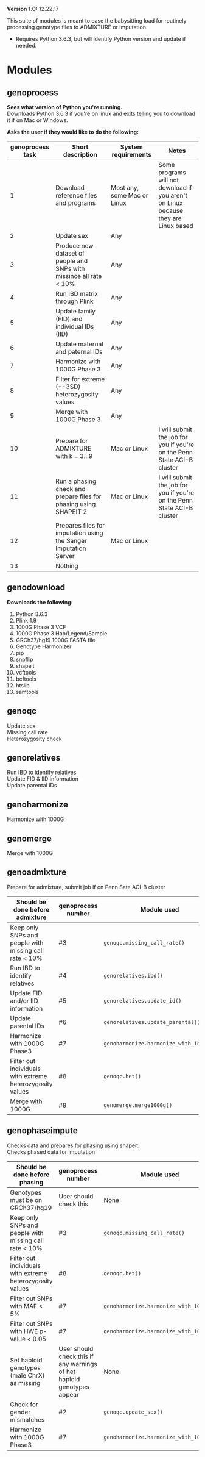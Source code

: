 **Version 1.0:** 12.22.17

This suite of modules is meant to ease the babysitting load for routinely processing genotype files to ADMIXTURE or imputation.  
* Requires Python 3.6.3, but will identify Python version and update if needed.  

# Modules
## genoprocess
**Sees what version of Python you're running.**  
  Downloads Python 3.6.3 if you're on linux and exits telling you to download it if on Mac or Windows.  

**Asks the user if they would like to do the following:**  

genoprocess task | Short description | System requirements | Notes
----- | ----- | ----- | -----
1 | Download reference files and programs | Most any, some Mac or Linux | Some programs will not download if you aren't on Linux because they are Linux based  
2 | Update sex | Any |   
3 | Produce new dataset of people and SNPs with missince all rate < 10% | Any |   
4 | Run IBD matrix through Plink | Any |   
5 | Update family (FID) and individual IDs (IID) | Any |   
6 | Update maternal and paternal IDs | Any |   
7 | Harmonize with 1000G Phase 3 | Any |   
8 | Filter for extreme (+-3SD) heterozygosity values | Any |   
9 | Merge with 1000G Phase 3 | Any |   
10 | Prepare for ADMIXTURE with k = 3...9 | Mac or Linux | I will submit the job for you if you're on the Penn State ACI-B cluster  
11 | Run a phasing check and prepare files for phasing using SHAPEIT 2 | Mac or Linux | I will submit the job for you if you're on the Penn State ACI-B cluster  
12 | Prepares files for imputation using the Sanger Imputation Server | Mac or Linux |   
13 | Nothing | |   

## genodownload  
**Downloads the following:**  
  1. Python 3.6.3
  2. Plink 1.9
  3. 1000G Phase 3 VCF
  4. 1000G Phase 3 Hap/Legend/Sample
  5. GRCh37/hg19 1000G FASTA file
  6. Genotype Harmonizer
  7. pip
  8. snpflip
  9. shapeit
  10. vcftools
  11. bcftools
  12. htslib
  13. samtools

## genoqc  
Update sex  
Missing call rate  
Heterozygosity check  

## genorelatives  
Run IBD to identify relatives  
Update FID & IID information  
Update parental IDs  

## genoharmonize  
Harmonize with 1000G

## genomerge  
Merge with 1000G

## genoadmixture  
Prepare for admixture, submit job if on Penn Sate ACI-B cluster  

Should be done before admixture | genoprocess number | Module used  
------------------------------- | --------------------- | ------------  
Keep only SNPs and people with missing call rate < 10% | #3 | `genoqc.missing_call_rate()`  
Run IBD to identify relatives | #4 | `genorelatives.ibd()`
Update FID and/or IID information | #5 | `genorelatives.update_id()`  
Update parental IDs | #6 | `genorelatives.update_parental()`  
Harmonize with 1000G Phase3 | #7 | `genoharmonize.harmonize_with_1oooG()`  
Filter out individuals with extreme heterozygosity values | #8 | `genoqc.het()`  
Merge with 1000G | #9 | `genomerge.merge1000g()`  

## genophaseimpute
Checks data and prepares for phasing using shapeit.  
Checks phased data for imputation  

Should be done before phasing | genoprocess number | Module used  
----------------------------- | ------------------ | -----------
Genotypes must be on GRCh37/hg19 | User should check this | None
Keep only SNPs and people with missing call rate < 10% | #3 | `genoqc.missing_call_rate()`  
Filter out individuals with extreme heterozygosity values | #8 | `genoqc.het()`  
Filter out SNPs with MAF < 5% | #7 | `genoharmonize.harmonize_with_1000G()`
Filter out SNPs with HWE p-value < 0.05 | #7 | `genoharmonize.harmonize_with_1000G()`
Set haploid genotypes (male ChrX) as missing | User should check this if any warnings of het haploid genotypes appear | None
Check for gender mismatches | #2 | `genoqc.update_sex()`
Harmonize with 1000G Phase3 | #7 | `genoharmonize.harmonize_with_1000G()`
